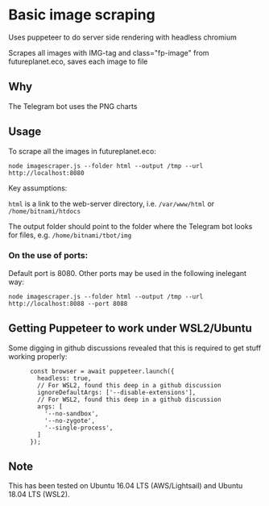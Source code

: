 # Basic image scraping

Uses puppeteer to do server side rendering with headless chromium

Scrapes all images with IMG-tag and class="fp-image" from futureplanet.eco, saves each image to file

## Why

The Telegram bot uses the PNG charts

## Usage

To scrape all the images in futureplanet.eco:
````
node imagescraper.js --folder html --output /tmp --url http://localhost:8080
````
Key assumptions:

````html```` is a link to the web-server directory, i.e. ````/var/www/html```` or ````/home/bitnami/htdocs````

The output folder should point to the folder where the Telegram bot looks for files, e.g. ````/home/bitnami/tbot/img````

### On the use of ports:

Default port is 8080. Other ports may be used in the following inelegant way:
````
node imagescraper.js --folder html --output /tmp --url http://localhost:8088 --port 8088
````

## Getting Puppeteer to work under WSL2/Ubuntu

Some digging in github discussions revealed that this is required to get stuff working properly:
````
      const browser = await puppeteer.launch({
        headless: true,
        // For WSL2, found this deep in a github discussion
        ignoreDefaultArgs: ['--disable-extensions'],
        // For WSL2, found this deep in a github discussion
        args: [
          '--no-sandbox',
          '--no-zygote',
          '--single-process',
        ]
      });
````
## Note
This has been tested on Ubuntu 16.04 LTS (AWS/Lightsail) and Ubuntu 18.04 LTS (WSL2).
